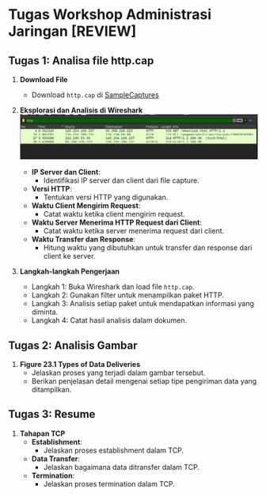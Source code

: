 # Tugas Workshop Administrasi Jaringan [REVIEW]

## Tugas 1: Analisa file http.cap

1. **Download File**
    - Download `http.cap` di [SampleCaptures](https://wiki.wireshark.org/SampleCaptures)

2. **Eksplorasi dan Analisis di Wireshark**
    ![alt text](image.png)
    - **IP Server dan Client**: 
      - Identifikasi IP server dan client dari file capture.
    - **Versi HTTP**: 
      - Tentukan versi HTTP yang digunakan.
    - **Waktu Client Mengirim Request**: 
      - Catat waktu ketika client mengirim request.
    - **Waktu Server Menerima HTTP Request dari Client**: 
      - Catat waktu ketika server menerima request dari client.
    - **Waktu Transfer dan Response**: 
      - Hitung waktu yang dibutuhkan untuk transfer dan response dari client ke server.

3. **Langkah-langkah Pengerjaan**
    - Langkah 1: Buka Wireshark dan load file `http.cap`.
    - Langkah 2: Gunakan filter untuk menampilkan paket HTTP.
    - Langkah 3: Analisis setiap paket untuk mendapatkan informasi yang diminta.
    - Langkah 4: Catat hasil analisis dalam dokumen.

## Tugas 2: Analisis Gambar

1. **Figure 23.1 Types of Data Deliveries**
    - Jelaskan proses yang terjadi dalam gambar tersebut.
    - Berikan penjelasan detail mengenai setiap tipe pengiriman data yang ditampilkan.

## Tugas 3: Resume

1. **Tahapan TCP**
    - **Establishment**: 
      - Jelaskan proses establishment dalam TCP.
    - **Data Transfer**: 
      - Jelaskan bagaimana data ditransfer dalam TCP.
    - **Termination**: 
      - Jelaskan proses termination dalam TCP.

